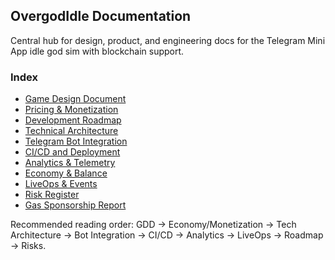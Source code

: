 ## OvergodIdle Documentation

Central hub for design, product, and engineering docs for the Telegram Mini App idle god sim with blockchain support.

### Index
- [Game Design Document](./game-design-document.md)
- [Pricing & Monetization](./pricing-model.md)
- [Development Roadmap](./development-roadmap.md)
- [Technical Architecture](./technical-architecture.md)
- [Telegram Bot Integration](./telegram-bot-integration.md)
- [CI/CD and Deployment](./ci-cd-and-deployment.md)
- [Analytics & Telemetry](./analytics-and-telemetry.md)
- [Economy & Balance](./economy-and-balance.md)
- [LiveOps & Events](./liveops-and-events.md)
- [Risk Register](./risk-register.md)
- [Gas Sponsorship Report](./gas-sponsorship-report.md)

Recommended reading order: GDD → Economy/Monetization → Tech Architecture → Bot Integration → CI/CD → Analytics → LiveOps → Roadmap → Risks.


